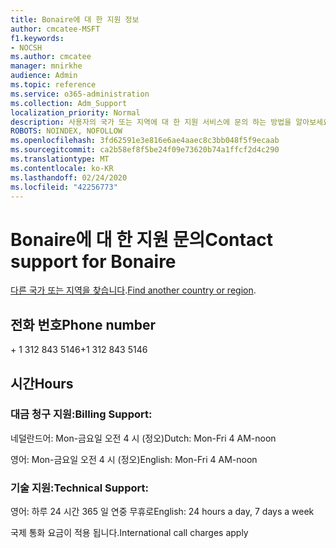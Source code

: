 ```yaml
---
title: Bonaire에 대 한 지원 정보
author: cmcatee-MSFT
f1.keywords:
- NOCSH
ms.author: cmcatee
manager: mnirkhe
audience: Admin
ms.topic: reference
ms.service: o365-administration
ms.collection: Adm_Support
localization_priority: Normal
description: 사용자의 국가 또는 지역에 대 한 지원 서비스에 문의 하는 방법을 알아보세요.
ROBOTS: NOINDEX, NOFOLLOW
ms.openlocfilehash: 3fd62591e3e816e6ae4aaec8c3bb048f5f9ecaab
ms.sourcegitcommit: ca2b58ef8f5be24f09e73620b74a1ffcf2d4c290
ms.translationtype: MT
ms.contentlocale: ko-KR
ms.lasthandoff: 02/24/2020
ms.locfileid: "42256773"
---
```

# <a name="contact-support-for-bonaire"></a><span data-ttu-id="b5e0b-103">Bonaire에 대 한 지원 문의</span><span class="sxs-lookup"><span data-stu-id="b5e0b-103">Contact support for Bonaire</span></span>

<span data-ttu-id="b5e0b-104">[다른 국가 또는 지역을 찾습니다](../contact-support-for-business-products.md).</span><span class="sxs-lookup"><span data-stu-id="b5e0b-104">[Find another country or region](../contact-support-for-business-products.md).</span></span>

## <a name="phone-number"></a><span data-ttu-id="b5e0b-105">전화 번호</span><span class="sxs-lookup"><span data-stu-id="b5e0b-105">Phone number</span></span>
<span data-ttu-id="b5e0b-106">+ 1 312 843 5146</span><span class="sxs-lookup"><span data-stu-id="b5e0b-106">+1 312 843 5146</span></span>

## <a name="hours"></a><span data-ttu-id="b5e0b-107">시간</span><span class="sxs-lookup"><span data-stu-id="b5e0b-107">Hours</span></span>
### <a name="billing-support"></a><span data-ttu-id="b5e0b-108">대금 청구 지원:</span><span class="sxs-lookup"><span data-stu-id="b5e0b-108">Billing Support:</span></span>

<span data-ttu-id="b5e0b-109">네덜란드어: Mon-금요일 오전 4 시 (정오)</span><span class="sxs-lookup"><span data-stu-id="b5e0b-109">Dutch: Mon-Fri 4 AM-noon</span></span>

<span data-ttu-id="b5e0b-110">영어: Mon-금요일 오전 4 시 (정오)</span><span class="sxs-lookup"><span data-stu-id="b5e0b-110">English: Mon-Fri 4 AM-noon</span></span>

### <a name="technical-support"></a><span data-ttu-id="b5e0b-111">기술 지원:</span><span class="sxs-lookup"><span data-stu-id="b5e0b-111">Technical Support:</span></span>

<span data-ttu-id="b5e0b-112">영어: 하루 24 시간 365 일 연중 무휴로</span><span class="sxs-lookup"><span data-stu-id="b5e0b-112">English: 24 hours a day, 7 days a week</span></span>

<span data-ttu-id="b5e0b-113">국제 통화 요금이 적용 됩니다.</span><span class="sxs-lookup"><span data-stu-id="b5e0b-113">International call charges apply</span></span>